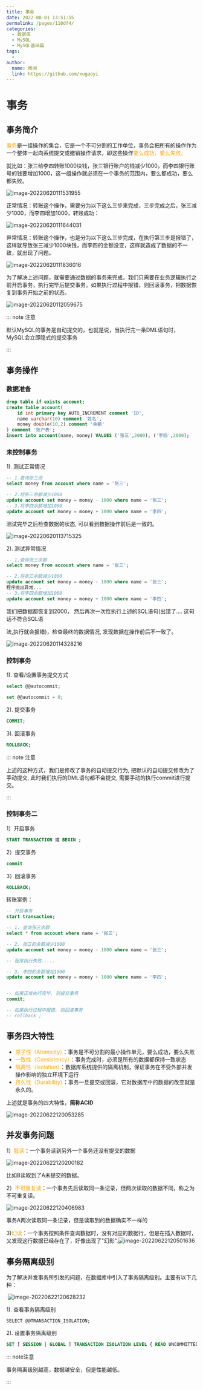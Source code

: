 ```yaml
---
title: 事务
date: 2022-08-01 13:51:55
permalink: /pages/110df4/
categories:
  - 数据库
  - MySQL
  - MySQL基础篇
tags:
  - 
author: 
  name: 杨洲
  link: https://github.com/xugaoyi
---
```


# 事务

## 事务简介

<span style='color:orange'>事务</span>是一组操作的集合，它是一个不可分割的工作单位，事务会把所有的操作作为一个整体一起向系统提交或撤销操作请求，即这些操作<span style='color:orange'>要么成功，要么失败。</span>

就比如：张三给李四转账1000块钱，张三银行账户的钱减少1000，而李四银行账号的钱要增加1000，这一组操作就必须在一个事务的范围内，要么都成功，要么都失败。

![image-20220620111531955](http://yz-typora-img.oss-cn-shanghai.aliyuncs.com/img/事务-1.png)

正常情况：转账这个操作，需要分为以下这么三步来完成，三步完成之后，张三减少1000，而李四增加1000，转账成功：

![image-20220620111644031](http://yz-typora-img.oss-cn-shanghai.aliyuncs.com/img/事务-2.png)

异常情况：转账这个操作，也是分为以下这么三步完成，在执行第三步是报错了，这样就导致张三减少1000块钱，而李四的金额没变，这样就造成了数据的不一致，就出现了问题。

![image-20220620111836016](http://yz-typora-img.oss-cn-shanghai.aliyuncs.com/img/事务-3.png)

为了解决上述问题，就需要通过数据的事务来完成，我们只需要在业务逻辑执行之前开启事务，执行完毕后提交事务。如果执行过程中报错，则回滚事务，把数据恢复到事务开始之前的状态。

![image-20220620112059675](http://yz-typora-img.oss-cn-shanghai.aliyuncs.com/img/事务-4.png)

::: note 注意

默认MySQL的事务是自动提交的，也就是说，当执行完一条DML语句时，MySQL会立即隐式的提交事务

:::

## 事务操作

### 数据准备

```sql
drop table if exists account;
create table account( 
    id int primary key AUTO_INCREMENT comment 'ID',
    name varchar(10) comment '姓名', 
    money double(10,2) comment '余额' 
) comment '账户表';
insert into account(name, money) VALUES ('张三',2000), ('李四',2000);
```

### 未控制事务

1). 测试正常情况

```sql
-- 1.查询张三🈷
select money from account where name = '张三';

-- 2.将张三余额减少1000
update account set money = money - 1000 where name = '张三';
-- 3.将李四余额增加1000
update account set money = money + 1000 where name = '李四';
```

测试完毕之后检查数据的状态, 可以看到数据操作前后是一致的。

![image-20220620113715325](http://yz-typora-img.oss-cn-shanghai.aliyuncs.com/img/事务-5.png)

2). 测试异常情况

```sql
-- 1.查询张三余额
select money from account where name = '张三';

-- 2.将张三余额减少1000
update account set money = money - 1000 where name = '张三';
程序抛出异常...
-- 3.将李四余额增加1000
update account set money = money + 1000 where name = '李四';
```

我们把数据都恢复到2000， 然后再次一次性执行上述的SQL语句(出错了.... 这句话不符合SQL语

法,执行就会报错)，检查最终的数据情况, 发现数据在操作前后不一致了。

![image-20220620114328216](http://yz-typora-img.oss-cn-shanghai.aliyuncs.com/img/事务-6.png)

### 控制事务

1). 查看/设置事务提交方式

```sql
select @@autocommit;

set @@autocommit = 0; 
```

2). 提交事务

```sql
COMMIT;
```

3). 回滚事务

```sql
ROLLBACK;
```

::: note 注意

上述的这种方式，我们是修改了事务的自动提交行为, 把默认的自动提交修改为了手动提交, 此时我们执行的DML语句都不会提交, 需要手动的执行commit进行提交。

:::

### 控制事务二

1）开启事务

```sql
START TRANSACTION 或 BEGIN ;
```

2）提交事务

```sql
commit
```

3）回滚事务

```sql
ROLLBACK;
```

转账案例：

```sql
-- 开启事务
start transaction;

-- 1. 查询张三余额
select * from account where name = '张三';

-- 2. 张三的余额减少1000
update account set money = money - 1000 where name = '张三';

-- 程序执行失败.....

-- 3. 李四的余额增加1000
update account set money = money + 1000 where name = '李四';


-- 如果正常执行完毕, 则提交事务
commit;

-- 如果执行过程中报错, 则回滚事务
-- rollback ;
```

## 事务四大特性

- <span style='color:orange'>原子性（Atomicity）</span>：事务是不可分割的最小操作单元，要么成功，要么失败
- <span style='color:orange'>一致性（Consistency）</span>：事务完成时，必须是所有的数据都保持一致状态
- <span style='color:orange'>隔离性（Isolation）</span>：数据库系统提供的隔离机制，保证事务在不受外部并发操作影响的独立环境下运行
- <span style='color:orange'>持久性（Durability）</span>：事务一旦提交或回滚，它对数据库中的数据的改变就是永久的。

上述就是事务的四大特性，**简称ACID**

![image-20220622120053285](http://yz-typora-img.oss-cn-shanghai.aliyuncs.com/img/事务-7.png)

## 并发事务问题

1）<span style='color:orange'>脏读</span>：一个事务读到另外一个事务还没有提交的数据

![image-20220622120200182](http://yz-typora-img.oss-cn-shanghai.aliyuncs.com/img/事务-8.png)

比如B读取到了A未提交的数据。

2）<span style='color:orange'>不可重复读</span>：一个事务先后读取同一条记录，但两次读取的数据不同，称之为不可重复读。

![image-20220622120406983](http://yz-typora-img.oss-cn-shanghai.aliyuncs.com/img/事务-9.png)

事务A两次读取同一条记录，但是读取到的数据确实不一样的

3)<span style='color:orange'>幻读</span>：一个事务按照条件查询数据时，没有对应的数据行，但是在插入数据时，又发现这行数据已经存在了，好像出现了"幻影".![image-20220622120501636](http://yz-typora-img.oss-cn-shanghai.aliyuncs.com/img/事务-10.png)

## 事务隔离级别

为了解决并发事务所引发的问题，在数据库中引入了事务隔离级别。主要有以下几种：

​	![image-20220622120628232](http://yz-typora-img.oss-cn-shanghai.aliyuncs.com/img/事务-11.png)

1). 查看事务隔离级别

```
SELECT @@TRANSACTION_ISOLATION;
```

2). 设置事务隔离级别

```sql
SET [ SESSION | GLOBAL ] TRANSACTION ISOLATION LEVEL { READ UNCOMMITTED | READ COMMITTED | REPEATABLE READ | SERIALIZABLE }
```

::: note注意

事务隔离级别越高，数据越安全，但是性能越低。

:::

